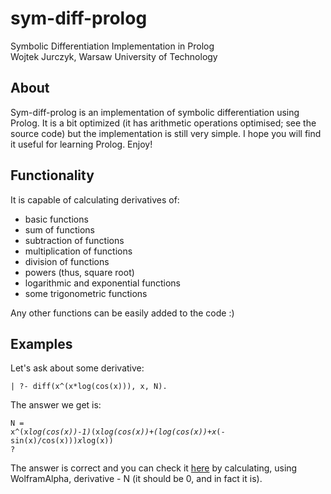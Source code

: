 sym-diff-prolog
===============

Symbolic Differentiation Implementation in Prolog<br>
Wojtek Jurczyk, Warsaw University of Technology

## About

Sym-diff-prolog is an implementation of symbolic differentiation using Prolog. It is a bit optimized (it has arithmetic operations optimised; see the source code) but the implementation is still very simple. I hope you will find it useful for learning Prolog. Enjoy!

## Functionality

It is capable of calculating derivatives of:
* basic functions
* sum of functions
* subtraction of functions
* multiplication of functions
* division of functions
* powers (thus, square root)
* logarithmic and exponential functions
* some trigonometric functions

Any other functions can be easily added to the code :)

## Examples

Let's ask about some derivative:

<code>| ?- diff(x^(x*log(cos(x))), x, N).</code>

The answer we get is:

<code>N = x^(x*log(cos(x))-1)*(x*log(cos(x))+(log(cos(x))+x*(-sin(x)/cos(x)))*x*log(x)) ?</code>

The answer is correct and you can check it [here](http://www.wolframalpha.com/input/?i=%28diff+x^%28x*log%28cos%28x%29%29%29%29+-+x^%28x*log%28cos%28x%29%29-1%29*%28x*log%28cos%28x%29%29%2B%28log%28cos%28x%29%29%2Bx*%28-sin%28x%29%2Fcos%28x%29%29%29*x*log%28x%29%29) by calculating, using WolframAlpha, derivative - N (it should be 0, and in fact it is).
